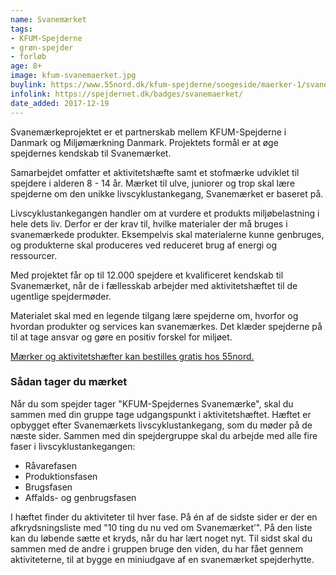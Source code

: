 ```yaml
---
name: Svanemærket
tags:
- KFUM-Spejderne
- grøn-spejder
- forløb
age: 8+
image: kfum-svanemaerket.jpg
buylink: https://www.55nord.dk/kfum-spejderne/soegeside/maerker-1/svanemaerket
infolink: https://spejdernet.dk/badges/svanemaerket/
date_added: 2017-12-19
---
```

Svanemærkeprojektet er et partnerskab mellem KFUM-Spejderne i Danmark og Miljømærkning Danmark. Projektets formål er at øge spejdernes kendskab til Svanemærket.

Samarbejdet omfatter et aktivitetshæfte samt et stofmærke udviklet til spejdere i alderen 8 - 14 år. Mærket til ulve, juniorer og trop skal lære spejderne om den unikke livscyklustankegang, Svanemærket er baseret på.

Livscyklustankegangen handler om at vurdere et produkts miljøbelastning i hele dets liv. Derfor er der krav til, hvilke materialer der må bruges i svanemærkede produkter. Eksempelvis skal materialerne kunne genbruges, og produkterne skal produceres ved reduceret brug af energi og ressourcer.

Med projektet får op til 12.000 spejdere et kvalificeret kendskab til Svanemærket, når de i fællesskab arbejder med aktivitetshæftet til de ugentlige spejdermøder.

Materialet skal med en legende tilgang lære spejderne om, hvorfor og hvordan produkter og services kan svanemærkes. Det klæder spejderne på til at tage ansvar og gøre en positiv forskel for miljøet.

<a href="https://www.55nord.dk/kfum-spejderne/soegeside?q=svanem%C3%A6rket">Mærker og aktivitetshæfter kan bestilles gratis hos 55nord.</a>

### Sådan tager du mærket
Når du som spejder tager "KFUM-Spejdernes Svanemærke", skal du sammen med din gruppe tage udgangspunkt i aktivitetshæftet. Hæftet er opbygget efter Svanemærkets livscyklustankegang, som du møder på de næste sider. Sammen med din spejdergruppe skal du arbejde med alle fire faser i livscyklustankegangen:

- Råvarefasen
- Produktionsfasen
- Brugsfasen
- Affalds- og genbrugsfasen

I hæftet finder du aktiviteter til hver fase. På én af de sidste sider er der en afkrydsningsliste med "10 ting du nu ved om Svanemærket’". På den liste kan du løbende sætte et kryds, når du har lært noget nyt. Til sidst skal du sammen med de andre i gruppen bruge den viden, du har fået gennem aktiviteterne, til at bygge en miniudgave af en svanemærket spejderhytte.
